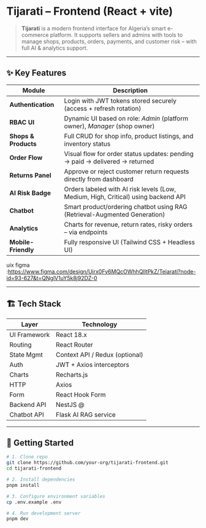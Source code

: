 # Tijarati – Frontend (React + vite)

> **Tijarati** is a modern frontend interface for Algeria’s smart e-commerce platform. It supports sellers and admins with tools to manage shops, products, orders, payments, and customer risk – with full AI & analytics support.

---

## ✨ Key Features

| Module | Description |
| ------ | ----------- |
| **Authentication** | Login with JWT tokens stored securely (access + refresh rotation) |
| **RBAC UI** | Dynamic UI based on role: *Admin* (platform owner), *Manager* (shop owner) |
| **Shops & Products** | Full CRUD for shop info, product listings, and inventory status |
| **Order Flow** | Visual flow for order status updates: pending → paid → delivered → returned |
| **Returns Panel** | Approve or reject customer return requests directly from dashboard |
| **AI Risk Badge** | Orders labeled with AI risk levels (Low, Medium, High, Critical) using backend API |
| **Chatbot** | Smart product/ordering chatbot using RAG (Retrieval-Augmented Generation) |
| **Analytics** | Charts for revenue, return rates, risky orders – via  endpoints |
| **Mobile-Friendly** | Fully responsive UI (Tailwind CSS + Headless UI) |

uix figma :https://www.figma.com/design/Uirx0Fy6MQcOWhhQlltPkZ/Tejarati?node-id=93-627&t=QNglV1uY5k8j92DZ-0

---

## 🏗️ Tech Stack

| Layer       | Technology     |
| ----------- | -------------- |
| UI Framework | React 18.x     |
| Routing      | React Router  |
| State Mgmt   | Context API / Redux (optional) |
| Auth         | JWT + Axios interceptors |
| Charts       | Recharts.js  |
| HTTP         | Axios         |
| Form         | React Hook Form |
| Backend API  | NestJS @  |
| Chatbot API  | Flask AI RAG service |

---

## 🚀 Getting Started

```bash
# 1. Clone repo
git clone https://github.com/your-org/tijarati-frontend.git
cd tijarati-frontend

# 2. Install dependencies
pnpm install

# 3. Configure environment variables
cp .env.example .env

# 4. Run development server
pnpm dev

